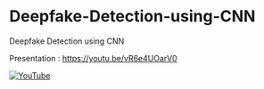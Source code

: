 # Deepfake-Detection-using-CNN
Deepfake Detection using CNN

Presentation : https://youtu.be/vR6e4UOarV0

[![YouTube](https://img.youtube.com/vi/vR6e4UOarV0/0.jpg)](https://www.youtube.com/watch?v=vR6e4UOarV0)